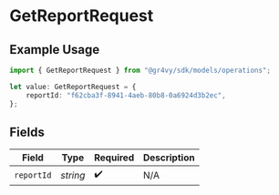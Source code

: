 # GetReportRequest

## Example Usage

```typescript
import { GetReportRequest } from "@gr4vy/sdk/models/operations";

let value: GetReportRequest = {
    reportId: "f62cba3f-8941-4aeb-80b8-0a6924d3b2ec",
};
```

## Fields

| Field              | Type               | Required           | Description        |
| ------------------ | ------------------ | ------------------ | ------------------ |
| `reportId`         | *string*           | :heavy_check_mark: | N/A                |